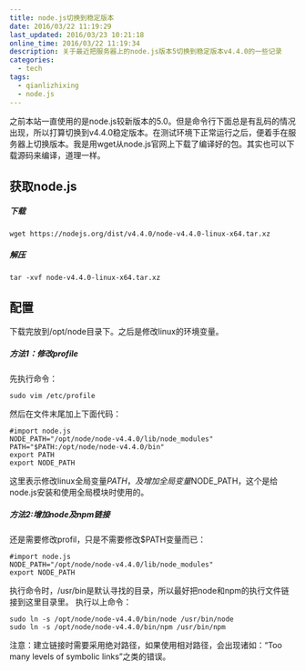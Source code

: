 ```yaml
---
title: node.js切换到稳定版本
date: 2016/03/22 11:19:29
last_updated: 2016/03/23 10:21:18
online_time: 2016/03/22 11:19:34
description: 关于最近把服务器上的node.js版本5切换到稳定版本v4.4.0的一些记录
categories:
  - tech
tags:
  - qianlizhixing
  - node.js
---
```


之前本站一直使用的是node.js较新版本的5.0。但是命令行下面总是有乱码的情况出现，所以打算切换到v4.4.0稳定版本。在测试环境下正常运行之后，便着手在服务器上切换版本。我是用wget从node.js官网上下载了编译好的包。其实也可以下载源码来编译，道理一样。

## 获取node.js
##### 下载
```
wget https://nodejs.org/dist/v4.4.0/node-v4.4.0-linux-x64.tar.xz
```

##### 解压
```
tar -xvf node-v4.4.0-linux-x64.tar.xz
```

## 配置
下载完放到/opt/node目录下。之后是修改linux的环境变量。
##### 方法1：修改profile
先执行命令：
```
sudo vim /etc/profile
```
然后在文件末尾加上下面代码：
```
#import node.js
NODE_PATH="/opt/node/node-v4.4.0/lib/node_modules"
PATH="$PATH:/opt/node/node-v4.4.0/bin"
export PATH
export NODE_PATH
```
这里表示修改linux全局变量$PATH，及增加全局变量$NODE_PATH，这个是给node.js安装和使用全局模块时使用的。

##### 方法2:增加node及npm链接
还是需要修改profil，只是不需要修改$PATH变量而已：
```
#import node.js
NODE_PATH="/opt/node/node-v4.4.0/lib/node_modules"
export NODE_PATH
```
执行命令时，/usr/bin是默认寻找的目录，所以最好把node和npm的执行文件链接到这里目录里。
执行以上命令：
```
sudo ln -s /opt/node/node-v4.4.0/bin/node /usr/bin/node
sudo ln -s /opt/node/node-v4.4.0/bin/npm /usr/bin/npm
```
注意：建立链接时需要采用绝对路径，如果使用相对路径，会出现诸如：“Too many levels of symbolic links”之类的错误。

